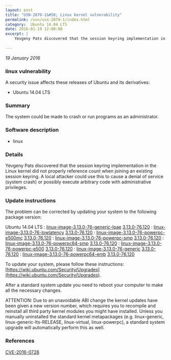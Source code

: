 ```yaml
---
layout: post
title: "USN-2870-1&#58; Linux kernel vulnerability"
permalink: /usn/usn-2870-1/index.html
category:  Ubuntu 14.04 LTS
date: 2016-01-19 12:00:00
excerpt: |
    Yevgeny Pats discovered that the session keyring implementation in the Linux kernel did not properly reference count when joining an existing session keyring. A local attacker could use this to cause a denial of service (system crash) or possibly execute arbitrary code with administrative privileges. 
    
--- 
```

 
 

*19 January 2016*

### linux vulnerability

A security issue affects these releases of Ubuntu and its derivatives:

* Ubuntu 14.04 LTS

### Summary

The system could be made to crash or run programs as an administrator. 

### Software description

* linux 

### Details

Yevgeny Pats discovered that the session keyring implementation in the Linux kernel did not properly reference count when joining an existing session keyring. A local attacker could use this to cause a denial of service (system crash) or possibly execute arbitrary code with administrative privileges. 

### Update instructions

The problem can be corrected by updating your system to the following package version:

Ubuntu 14.04 LTS
 : [linux-image-3.13.0-76-generic-lpae](https://launchpad.net/ubuntu/+source/linux) <span> [3.13.0-76.120](https://launchpad.net/ubuntu/+source/linux/3.13.0-76.120) </span> 
 : [linux-image-3.13.0-76-lowlatency](https://launchpad.net/ubuntu/+source/linux) <span> [3.13.0-76.120](https://launchpad.net/ubuntu/+source/linux/3.13.0-76.120) </span> 
 : [linux-image-3.13.0-76-powerpc-e500mc](https://launchpad.net/ubuntu/+source/linux) <span> [3.13.0-76.120](https://launchpad.net/ubuntu/+source/linux/3.13.0-76.120) </span> 
 : [linux-image-3.13.0-76-powerpc-smp](https://launchpad.net/ubuntu/+source/linux) <span> [3.13.0-76.120](https://launchpad.net/ubuntu/+source/linux/3.13.0-76.120) </span> 
 : [linux-image-3.13.0-76-powerpc64-smp](https://launchpad.net/ubuntu/+source/linux) <span> [3.13.0-76.120](https://launchpad.net/ubuntu/+source/linux/3.13.0-76.120) </span> 
 : [linux-image-3.13.0-76-powerpc-e500](https://launchpad.net/ubuntu/+source/linux) <span> [3.13.0-76.120](https://launchpad.net/ubuntu/+source/linux/3.13.0-76.120) </span> 
 : [linux-image-3.13.0-76-generic](https://launchpad.net/ubuntu/+source/linux) <span> [3.13.0-76.120](https://launchpad.net/ubuntu/+source/linux/3.13.0-76.120) </span> 
 : [linux-image-3.13.0-76-powerpc64-emb](https://launchpad.net/ubuntu/+source/linux) <span> [3.13.0-76.120](https://launchpad.net/ubuntu/+source/linux/3.13.0-76.120) </span> 

To update your system, please follow these instructions: [https://wiki.ubuntu.com/Security/Upgrades](https://wiki.ubuntu.com/Security/Upgrades).

After a standard system update you need to reboot your computer to make all the necessary changes.

ATTENTION: Due to an unavoidable ABI change the kernel updates have been given a new version number, which requires you to recompile and reinstall all third party kernel modules you might have installed. Unless you manually uninstalled the standard kernel metapackages (e.g. linux-generic, linux-generic-lts-RELEASE, linux-virtual, linux-powerpc), a standard system upgrade will automatically perform this as well. 

### References

 
 [CVE-2016-0728](http://people.ubuntu.com/~ubuntu-security/cve/CVE-2016-0728)
 

